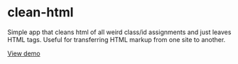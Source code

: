 # clean-html
Simple app that cleans html of all weird class/id assignments and just leaves HTML tags. Useful for transferring HTML markup from one site to another.

[View demo](http://drewdrewthis.github.io/clean-html/)